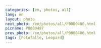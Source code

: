 ```yaml
---
categories: [en, photos, all]
lang: en
layout: photo
next_photo: /en/photos/all/P0000480.html
picname: P0000487
prev_photo: /en/photos/all/P0000486.html
tags: [Fotofalle, Leopard]
---
```


